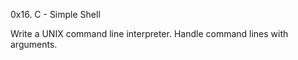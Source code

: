 0x16. C - Simple Shell

Write a UNIX command line interpreter. Handle command lines with arguments.
 
